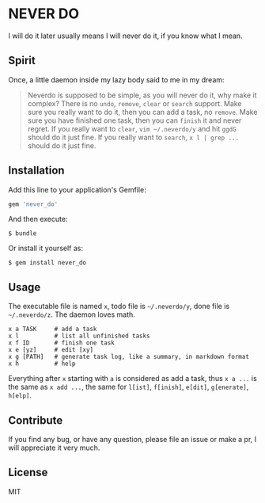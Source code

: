 # NEVER DO

I will do it later usually means I will never do it, if you know what I mean.

## Spirit

Once, a little daemon inside my lazy body said to me in my dream:

> Neverdo is supposed to be simple, as you will never do it, why make it complex?
There is no `undo`, `remove`, `clear` or `search` support.
Make sure you really want to do it, then you can add a task, no `remove`.
Make sure you have finished one task, then you can `finish` it and never regret.
If you really want to `clear`, `vim ~/.neverdo/y` and hit `ggdG` should do it just fine.
If you really want to `search`, `x l | grep ...` should do it just fine.

## Installation

Add this line to your application's Gemfile:

```ruby
gem 'never_do'
```

And then execute:

    $ bundle

Or install it yourself as:

    $ gem install never_do

## Usage

The executable file is named `x`, todo file is `~/.neverdo/y`, done file is
`~/.neverdo/z`. The daemon loves math.

```
x a TASK     # add a task
x l          # list all unfinished tasks
x f ID       # finish one task
x e [yz]     # edit [xy]
x g [PATH]   # generate task log, like a summary, in markdown format
x h          # help
```

Everything after `x` starting with `a` is considered as add a task, thus
`x a ...` is the same as `x add ...`, the same for `l[ist]`, `f[inish]`,
`e[dit]`, `g[enerate]`, `h[elp]`.

## Contribute

If you find any bug, or have any question, please file an issue or make a pr,
I will appreciate it very much.

## License

MIT

